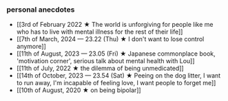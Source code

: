 ### personal anecdotes
- [[3rd of February 2022 ★ The world is unforgiving for people like me who has to live with mental illness for the rest of their life]]
- [[7th of March, 2024 — 23.22 (Thu) ★ I don't want to lose control anymore]]
- [[11th of August, 2023 — 23.05 (Fri) ★ Japanese commonplace book, 'motivation corner', serious talk about mental health with Lou]]
- [[11th of July, 2022 ★ the dilemma of being unmedicated]]
- [[14th of October, 2023 — 23.54 (Sat) ★ Peeing on the dog litter, I want to run away, I'm incapable of feeling love, I want people to forget me]] 
- [[10th of August, 2020 ★ on being bipolar]]